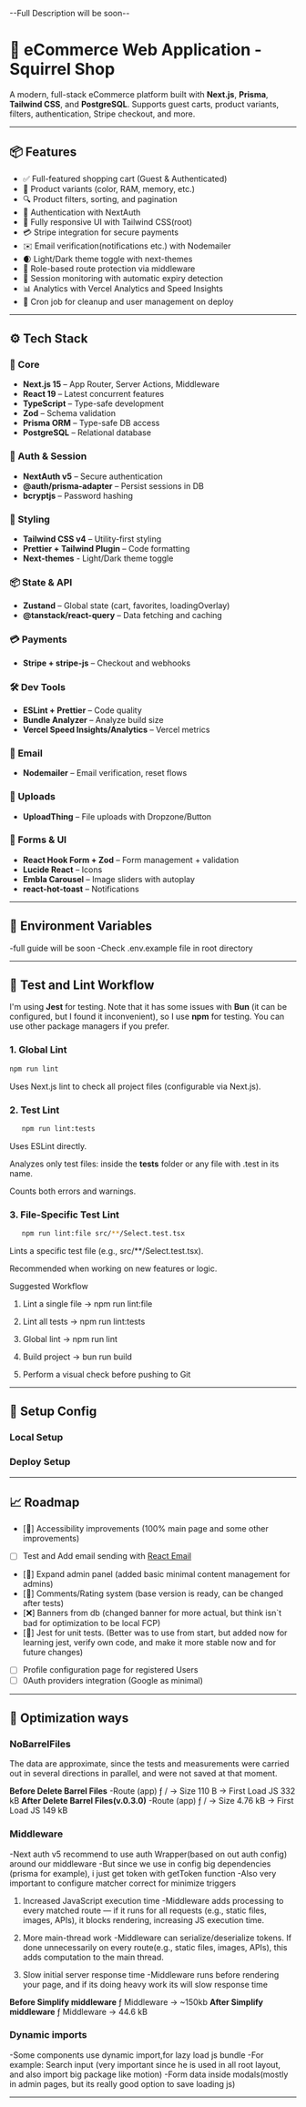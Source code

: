 --Full Description will be soon--

# 🛒 eCommerce Web Application - Squirrel Shop

A modern, full-stack eCommerce platform built with **Next.js**, **Prisma**, **Tailwind CSS**, and **PostgreSQL**. Supports guest carts, product variants, filters, authentication, Stripe checkout, and more.

---

## 📦 Features

- ✅ Full-featured shopping cart (Guest & Authenticated)
- 🧾 Product variants (color, RAM, memory, etc.)
- 🔍 Product filters, sorting, and pagination
- 👤 Authentication with NextAuth
- 🎨 Fully responsive UI with Tailwind CSS(root)
- 💳 Stripe integration for secure payments
- ✉️ Email verification(notifications etc.) with Nodemailer
- 🌒 Light/Dark theme toggle with next-themes
- 🔐 Role-based route protection via middleware
- 🔁 Session monitoring with automatic expiry detection
- 📊 Analytics with Vercel Analytics and Speed Insights
- 🧹 Cron job for cleanup and user management on deploy

---

## ⚙️ Tech Stack

### 🧠 Core

- **Next.js 15** – App Router, Server Actions, Middleware
- **React 19** – Latest concurrent features
- **TypeScript** – Type-safe development
- **Zod** – Schema validation
- **Prisma ORM** – Type-safe DB access
- **PostgreSQL** – Relational database

### 🔐 Auth & Session

- **NextAuth v5** – Secure authentication
- **@auth/prisma-adapter** – Persist sessions in DB
- **bcryptjs** – Password hashing

### 🎨 Styling

- **Tailwind CSS v4** – Utility-first styling
- **Prettier + Tailwind Plugin** – Code formatting
- **Next-themes** - Light/Dark theme toggle

### 📦 State & API

- **Zustand** – Global state (cart, favorites, loadingOverlay)
- **@tanstack/react-query** – Data fetching and caching

### 💳 Payments

- **Stripe + stripe-js** – Checkout and webhooks

### 🛠 Dev Tools

- **ESLint + Prettier** – Code quality
- **Bundle Analyzer** – Analyze build size
- **Vercel Speed Insights/Analytics** – Vercel metrics

### 📧 Email

- **Nodemailer** – Email verification, reset flows

### 📁 Uploads

- **UploadThing** – File uploads with Dropzone/Button

### 📐 Forms & UI

- **React Hook Form + Zod** – Form management + validation
- **Lucide React** – Icons
- **Embla Carousel** – Image sliders with autoplay
- **react-hot-toast** – Notifications

---

## 🧰 Environment Variables

-full guide will be soon
-Check .env.example file in root directory

---

## 🧰 Test and Lint Workflow

I'm using **Jest** for testing. Note that it has some issues with **Bun** (it can be configured, but I found it inconvenient), so I use **npm** for testing. You can use other package managers if you prefer.

### 1. Global Lint

```bash
npm run lint
```

Uses Next.js lint to check all project files (configurable via Next.js).

### 2. Test Lint

```bash
   npm run lint:tests
```

Uses ESLint directly.

Analyzes only test files: inside the **tests** folder or any file with .test in its name.

Counts both errors and warnings.

### 3. File-Specific Test Lint

```bash
   npm run lint:file src/**/Select.test.tsx
```

Lints a specific test file (e.g., src/\*\*/Select.test.tsx).

Recommended when working on new features or logic.

Suggested Workflow

1. Lint a single file → npm run lint:file

2. Lint all tests → npm run lint:tests

3. Global lint → npm run lint

4. Build project → bun run build

5. Perform a visual check before pushing to Git

---

## 🧪 Setup Config

### Local Setup

### Deploy Setup

---

## 📈 Roadmap

- [🚧] Accessibility improvements (100% main page and some other improvements)
- [ ] Test and Add email sending with [React Email](https://react.email/)
- [🚧] Expand admin panel (added basic minimal content management for admins)
- [🚧] Comments/Rating system (base version is ready, can be changed after tests)
- [❌] Banners from db (changed banner for more actual, but think isn`t bad for optimization to be local FCP)
- [🚧] Jest for unit tests. (Better was to use from start, but added now for learning jest, verify own code, and make it more stable now and for future changes)
- [ ] Profile configuration page for registered Users
- [ ] 0Auth providers integration (Google as minimal)

---

## 🚀 Optimization ways

### NoBarrelFiles

The data are approximate, since the tests and measurements were carried out in several directions in parallel, and were not saved at that moment.

**Before Delete Barrel Files**
-Route (app) ƒ / -> Size 110 B -> First Load JS 332 kB
**After Delete Barrel Files(v.0.3.0)**
-Route (app) ƒ / -> Size 4.76 kB -> First Load JS 149 kB

### Middleware

-Next auth v5 recommend to use auth Wrapper(based on out auth config) around our middleware
-But since we use in config big dependencies (prisma for example), i just get token with getToken function
-Also very important to configure matcher correct for minimize triggers

1. Increased JavaScript execution time
   -Middleware adds processing to every matched route — if it runs for all requests (e.g., static files, images, APIs), it blocks rendering, increasing JS execution time.

2. More main-thread work
   -Middleware can serialize/deserialize tokens. If done unnecessarily on every route(e.g., static files, images, APIs), this adds computation to the main thread.

3. Slow initial server response time
   -Middleware runs before rendering your page, and if its doing heavy work its will slow response time

**Before Simplify middleware**
ƒ Middleware -> ~150kb
**After Simplify middleware**
ƒ Middleware -> 44.6 kB

### Dynamic imports

-Some components use dynamic import,for lazy load js bundle
-For example: Search input (very important since he is used in all root layout, and also import big package like motion)
-Form data inside modals(mostly in admin pages, but its really good option to save loading js)

---
